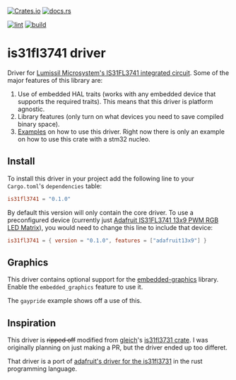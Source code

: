 [![Crates.io](https://img.shields.io/crates/v/is31fl3741)](https://crates.io/crates/is31fl3741)
[![docs.rs](https://img.shields.io/docsrs/is31fl3741)](https://docs.rs/is31fl3741/latest/is31fl3741/)

[![lint](https://github.com/stillinbeta/is31fl3741/actions/workflows/lint.yml/badge.svg)](https://github.com/gleich/is31fl3741/actions/workflows/lint.yml)
[![build](https://github.com/stillinbeta/is31fl3741/actions/workflows/build.yml/badge.svg)](https://github.com/gleich/is31fl3741/actions/workflows/build.yml)


# is31fl3741 driver

 Driver for [Lumissil Microsystem's IS31FL3741 integrated circuit](https://www.lumissil.com/assets/pdf/core/IS31FL3741_DS.pdf). Some of the major features of this library are:

 1. Use of embedded HAL traits (works with any embedded device that supports the required traits). This means that this driver is platform agnostic.
 2. Library features (only turn on what devices you need to save compiled binary space).
 3. [Examples](./examples) on how to use this driver. 
 Right now there is only an example on how to use this crate with a stm32 nucleo. 

## Install

 To install this driver in your project add the following line to your `Cargo.toml`'s `dependencies` table:

 ```toml
 is31fl3741 = "0.1.0"
 ```

 By default this version will only contain the core driver. 
 To use a preconfigured device (currently just [Adafruit IS31FL3741 13x9 PWM RGB LED Matrix](https://www.adafruit.com/product/5201)), 
 you would need to change this line to include that device:

 ```toml
 is31fl3741 = { version = "0.1.0", features = ["adafruit13x9"] }
 ```

## Graphics

This driver contains optional support for the [embedded-graphics](https://docs.rs/embedded-graphics/latest/embedded_graphics/) library.
Enable the `embedded_graphics` feature to use it. 

The `gaypride` example shows off a use of this.

## Inspiration
 This driver is ~~ripped off~~ modified from [gleich](https://github.com/gleich/)'s [is31fl3731 crate](https://github.com/gleich/is31fl3731). 
 I was originally planning on just making a PR, but the driver ended up too differet.

 That driver is a port of [adafruit's driver for the is31fl3731](https://github.com/adafruit/Adafruit_CircuitPython_IS31FL3731) in the rust programming language.
